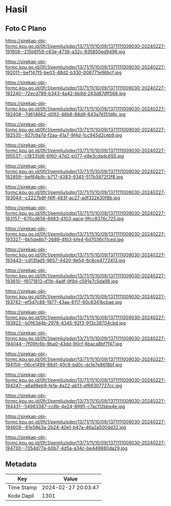 # Hasil

## Foto C Plano

https://sirekap-obj-formc.kpu.go.id/0fc1/pemilu/pdpr/13/71/11/10/09/1371111009030-20240227-191808--215b6f59-c63e-4736-a32c-935850ed9496.jpg

https://sirekap-obj-formc.kpu.go.id/0fc1/pemilu/pdpr/13/71/11/10/09/1371111009030-20240227-192011--bef147f5-be03-48d2-b330-006771e96bcf.jpg

https://sirekap-obj-formc.kpu.go.id/0fc1/pemilu/pdpr/13/71/11/10/09/1371111009030-20240227-192240--72ecd789-b343-4a42-bb9d-243d87dff568.jpg

https://sirekap-obj-formc.kpu.go.id/0fc1/pemilu/pdpr/13/71/11/10/09/1371111009030-20240227-192408--7d614662-d092-46b8-88d8-643a7e151d8c.jpg

https://sirekap-obj-formc.kpu.go.id/0fc1/pemilu/pdpr/13/71/11/10/09/1371111009030-20240227-192535--927c9a7d-f2aa-41a7-9f4d-1cc945d2ceb9.jpg

https://sirekap-obj-formc.kpu.go.id/0fc1/pemilu/pdpr/13/71/11/10/09/1371111009030-20240227-195537--c18331d6-6f60-47d2-b077-e8e3cdadc655.jpg

https://sirekap-obj-formc.kpu.go.id/0fc1/pemilu/pdpr/13/71/11/10/09/1371111009030-20240227-192859--bef64b9c-b717-4383-9345-517b5872f2f8.jpg

https://sirekap-obj-formc.kpu.go.id/0fc1/pemilu/pdpr/13/71/11/10/09/1371111009030-20240227-193044--c2227b8f-f4ff-483f-ac27-adf322e30f8b.jpg

https://sirekap-obj-formc.kpu.go.id/0fc1/pemilu/pdpr/13/71/11/10/09/1371111009030-20240227-193157--670cd656-6683-4103-aace-9fcc8376c725.jpg

https://sirekap-obj-formc.kpu.go.id/0fc1/pemilu/pdpr/13/71/11/10/09/1371111009030-20240227-193327--6b5de8b7-2689-4fb3-bfe4-6d7036c11ced.jpg

https://sirekap-obj-formc.kpu.go.id/0fc1/pemilu/pdpr/13/71/11/10/09/1371111009030-20240227-193443--cd13fad5-9657-4420-9e54-6c6ce4772413.jpg

https://sirekap-obj-formc.kpu.go.id/0fc1/pemilu/pdpr/13/71/11/10/09/1371111009030-20240227-193610--f6171813-d11b-4adf-9f9d-c591e7c5da98.jpg

https://sirekap-obj-formc.kpu.go.id/0fc1/pemilu/pdpr/13/71/11/10/09/1371111009030-20240227-193742--ef5d7c88-1977-43aa-8117-60c6341bcbae.jpg

https://sirekap-obj-formc.kpu.go.id/0fc1/pemilu/pdpr/13/71/11/10/09/1371111009030-20240227-193922--b0f63d4b-2976-4345-92f3-913c38704cbd.jpg

https://sirekap-obj-formc.kpu.go.id/0fc1/pemilu/pdpr/13/71/11/10/09/1371111009030-20240227-194044--7f09fc6b-9ba0-43dd-90cf-6baca8bf7f47.jpg

https://sirekap-obj-formc.kpu.go.id/0fc1/pemilu/pdpr/13/71/11/10/09/1371111009030-20240227-194159--06ce1499-88d1-40c9-bd0c-dc1e7e8618bf.jpg

https://sirekap-obj-formc.kpu.go.id/0fc1/pemilu/pdpr/13/71/11/10/09/1371111009030-20240227-194247--a6a98eb9-fe1a-4a22-ab13-af66307727cc.jpg

https://sirekap-obj-formc.kpu.go.id/0fc1/pemilu/pdpr/13/71/11/10/09/1371111009030-20240227-194431--54983387-cc6b-4e24-8995-c7ac112bbe4e.jpg

https://sirekap-obj-formc.kpu.go.id/0fc1/pemilu/pdpr/13/71/11/10/09/1371111009030-20240227-194609--81e58e3a-2b24-40e1-b47a-46a2a500dd32.jpg

https://sirekap-obj-formc.kpu.go.id/0fc1/pemilu/pdpr/13/71/11/10/09/1371111009030-20240227-194730--7354d77a-b0b7-4d5a-a34c-be449880da29.jpg


## Metadata

| Key        | Value               |
| ---------- | ------------------- |
| Time Stamp | 2024-02-27 20:03:47 |
| Kode Dapil | 1301                |



